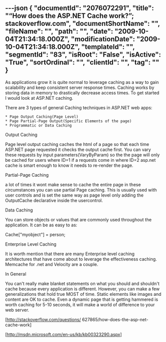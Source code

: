 ---json
{
  "documentId": "2076072291",
  "title": "“How does the ASP.NET Cache work?”; stackoverflow.com",
  "documentShortName": "",
  "fileName": "",
  "path": "",
  "date": "2009-10-04T21:34:18.000Z",
  "modificationDate": "2009-10-04T21:34:18.000Z",
  "templateId": "",
  "segmentId": "83",
  "isRoot": "False",
  "isActive": "True",
  "sortOrdinal": "",
  "clientId": "",
  "tag": ""
}
---

As applications grow it is quite normal to leverage caching as a way to gain scalability and keep consistent server response times. Caching works by storing data in memory to drastically decrease access times. To get started I would look at ASP.NET caching.

There are 3 types of general Caching techniques in ASP.NET web apps:

    * Page Output Caching(Page Level)
    * Page Partial-Page Output(Specific Elements of the page)
    * Programmatic or Data Caching

Output Caching

Page level output caching caches the html of a page so that each time ASP.NET page requested it checks the output cache first. You can vary these requests by input parameters(VaryByParam) so the the page will only be cached for users where ID=1 if a requests come in where ID=2 asp.net cache is smart enough to know it needs to re-render the page.

Partial-Page Caching

a lot of times it wont make sense to cache the entire page in these circumstances you can use partial Page caching. This is usually used with user controls and is set the same way as page level only adding the OutputCache declarative inside the usercontrol.

Data Caching

You can store objects or values that are commonly used throughout the application. It can be as easy to as:

Cache[&quot;myobject&quot;] = person;

Enterprise Level Caching

It is worth mention that there are many Enterprise level caching architectures that have come about to leverage the effectiveness caching. Memcache for .net and Velocity are a couple.

In General

You can't really make blanket statements on what you should and shouldn't cache because every application is different. However, you can make a few generalizations that hold true MOST of time. Static elements like images and content are OK to cache. Even a dynamic page that is getting hammered is worth caching for 5-10 seconds, it will make a world of difference to your web server.

[http://stackoverflow.com/questions/
    627865/how-does-the-asp-net-cache-work]

[http://msdn.microsoft.com/en-us/kb/kb00323290.aspx]
